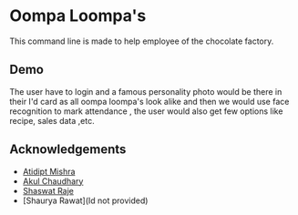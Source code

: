 # Oompa Loompa's

This command line is made to help employee of the chocolate factory.


## Demo

The user have to login and a famous personality photo would be there in their I'd card as all oompa loompa's look alike and then we would use face recognition to mark attendance , the user would also get few options like recipe, sales data ,etc.


## Acknowledgements

 - [Atidipt Mishra](https://github.com/Atidipt123)
 - [Akul Chaudhary](https://github.com/Dimi-nutive)
 - [Shaswat Raje](https://github.com/Shaswatraje)
 - [Shaurya Rawat](Id not provided)

